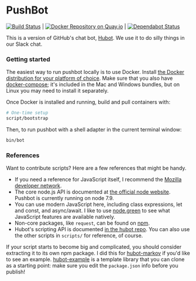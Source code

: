 # PushBot

[![Build Status](https://travis-ci.org/smashwilson/pushbot.svg?branch=master)](https://travis-ci.org/smashwilson/pushbot) | [![Docker Repository on Quay.io](https://quay.io/repository/smashwilson/pushbot/status "Docker Repository on Quay.io")](https://quay.io/repository/smashwilson/pushbot) | [![Dependabot Status](https://api.dependabot.com/badges/status?host=github&repo=smashwilson/pushbot)](https://dependabot.com)

This is a version of GitHub's chat bot, [Hubot](https://hubot.github.com/). We use it to do silly things in our Slack chat.

### Getting started

The easiest way to run pushbot locally is to use Docker. Install [the Docker distribution for your platform of choice](https://docs.docker.com/#run-docker-anywhere). Make sure that you also have [docker-compose](https://docs.docker.com/compose/overview/); it's included in the Mac and Windows bundles, but on Linux you may need to install it separately.

Once Docker is installed and running, build and pull containers with:

```bash
# One-time setup
script/bootstrap
```

Then, to run pushbot with a shell adapter in the current terminal window:

```bash
bin/bot
```

### References

Want to contribute scripts? Here are a few references that might be handy.

 * If you need a reference for JavaScript itself, I recommend the [Mozilla developer network](https://developer.mozilla.org/en-US/docs/Web/JavaScript).
 * The core node.js API is documented at [the official node website](https://nodejs.org/dist/latest-v7.x/docs/api/). Pushbot is currently running on node 7.9.
 * You can use modern JavaScript here, including class expressions, let and const, and async/await. I like to use [node.green](http://node.green/) to see what JavaScript features are available natively.
 * Non-core packages, like `request`, can be found on [npm](https://www.npmjs.com/).
 * Hubot's scripting API is documented [in the hubot repo](https://github.com/github/hubot/blob/master/docs/scripting.md). You can also use the other scripts in `scripts/` for reference, of course.

If your script starts to become big and complicated, you should consider extracting it to its own npm package. I did this for [hubot-markov](https://github.com/smashwilson/hubot-markov) if you'd like to see an example. [hubot-example](https://github.com/hubot-scripts/hubot-example) is a template library that you can clone as a starting point: make sure you edit the `package.json` info before you publish!
